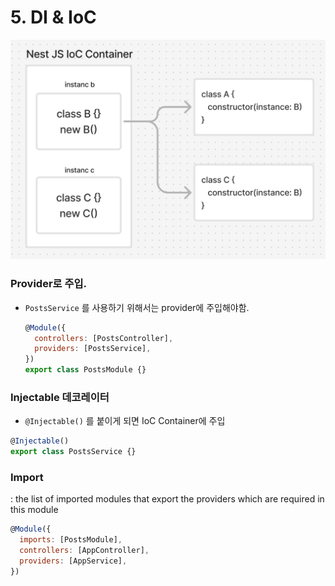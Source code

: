 # 5. DI & IoC

![ioc_container.png](5%20DI%20&%20IoC%206fdf2c54b1fc4dbf8738013af4e8130f/ioc_container.png)

### Provider로 주입.

- `PostsService` 를 사용하기 위해서는 provider에 주입해야함.
    
    ```jsx
    @Module({
      controllers: [PostsController],
      providers: [PostsService],
    })
    export class PostsModule {}
    ```
    

### Injectable 데코레이터

- `@Injectable()` 를 붙이게 되면 IoC Container에 주입

```jsx
@Injectable()
export class PostsService {}
```

### Import

: the list of imported modules that export the providers which are required in this module

```jsx
@Module({
  imports: [PostsModule],
  controllers: [AppController],
  providers: [AppService],
})
```
